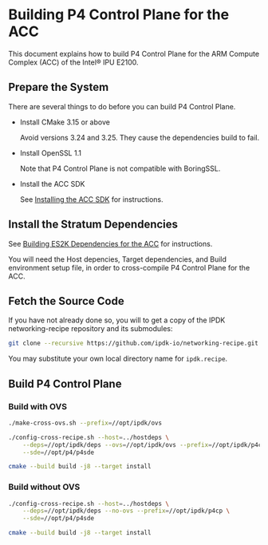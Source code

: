 # Building P4 Control Plane for the ACC

This document explains how to build P4 Control Plane for the ARM Compute
Complex (ACC) of the Intel&reg; IPU E2100.

## Prepare the System

There are several things to do before you can build P4 Control Plane.

- Install CMake 3.15 or above

  Avoid versions 3.24 and 3.25. They cause the dependencies build to fail.

- Install OpenSSL 1.1

  Note that P4 Control Plane is not compatible with BoringSSL.

- Install the ACC SDK

  See [Installing the ACC SDK](installing-acc-sdk.md) for instructions.

## Install the Stratum Dependencies

See [Building ES2K Dependencies for the ACC](../../../setup/building-es2k-stratum-deps.md)
for instructions.

You will need the Host depencies, Target dependencies, and Build environment
setup file, in order to cross-compile P4 Control Plane for the ACC.

## Fetch the Source Code

If you have not already done so, you will to get a copy of the IPDK
networking-recipe repository and its submodules:

```bash
git clone --recursive https://github.com/ipdk-io/networking-recipe.git ipdk.recipe
```

You may substitute your own local directory name for `ipdk.recipe`.

## Build P4 Control Plane

### Build with OVS

```bash
./make-cross-ovs.sh --prefix=//opt/ipdk/ovs
```

```bash
./config-cross-recipe.sh --host=../hostdeps \
    --deps=//opt/ipdk/deps --ovs=//opt/ipdk/ovs --prefix=//opt/ipdk/p4cp \
    --sde=//opt/p4/p4sde
```

```bash
cmake --build build -j8 --target install
```

### Build without OVS

```bash
./config-cross-recipe.sh --host=../hostdeps \
    --deps=//opt/ipdk/deps --no-ovs --prefix=//opt/ipdk/p4cp \
    --sde=//opt/p4/p4sde
```

```bash
cmake --build build -j8 --target install
```
